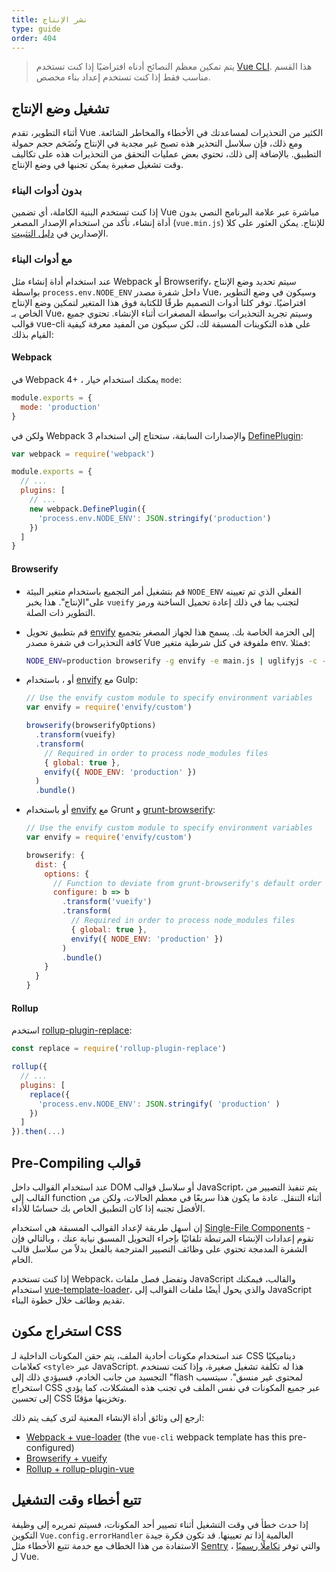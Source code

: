```yaml
---
title: نشر الإنتاج
type: guide
order: 404
---
```


> يتم تمكين معظم النصائح أدناه افتراضيًا إذا كنت تستخدم [Vue CLI](https://cli.vuejs.org). هذا القسم مناسب فقط إذا كنت تستخدم إعداد بناء مخصص.

## تشغيل وضع الإنتاج

أثناء التطوير، تقدم Vue الكثير من التحذيرات لمساعدتك في الأخطاء والمخاطر الشائعة. ومع ذلك، فإن سلاسل التحذير هذه تصبح غير مجدية في الإنتاج وتُضَخم حجم حمولة التطبيق. بالإضافة إلى ذلك، تحتوي بعض عمليات التحقق من التحذيرات هذه على تكاليف وقت تشغيل صغيرة يمكن تجنبها في وضع الإنتاج.

### بدون أدوات البناء

إذا كنت تستخدم البنية الكاملة، أي تضمين Vue مباشرة عبر علامة البرنامج النصي بدون أداة إنشاء، تأكد من استخدام الإصدار المصغر (`vue.min.js`) للإنتاج. يمكن العثور على كلا الإصدارين في [دليل التثبيت](installation.html#Direct-lt-script-gt-Include).

### مع أدوات البناء

عند استخدام أداة إنشاء مثل Webpack أو Browserify، سيتم تحديد وضع الإنتاج بواسطة `process.env.NODE_ENV` داخل شفرة مصدر Vue، وسيكون في وضع التطوير افتراضيًا. توفر كلتا أدوات التصميم طرقًا للكتابة فوق هذا المتغير لتمكين وضع الإنتاج الخاص بـ Vue، وسيتم تجريد التحذيرات بواسطة المصغرات أثناء الإنشاء. تحتوي جميع قوالب vue-cli على هذه التكوينات المسبقة لك، لكن سيكون من المفيد معرفة كيفية القيام بذلك:

#### Webpack

في Webpack 4+ ، يمكنك استخدام خيار `mode`:

``` js
module.exports = {
  mode: 'production'
}
```

ولكن في Webpack 3 والإصدارات السابقة، ستحتاج إلى استخدام [DefinePlugin](https://webpack.js.org/plugins/define-plugin/):

``` js
var webpack = require('webpack')

module.exports = {
  // ...
  plugins: [
    // ...
    new webpack.DefinePlugin({
      'process.env.NODE_ENV': JSON.stringify('production')
    })
  ]
}
```

#### Browserify

- قم بتشغيل أمر التجميع باستخدام متغير البيئة `NODE_ENV` الفعلي الذي تم تعيينه على"الإنتاج". هذا يخبر `vueify` لتجنب بما في ذلك إعادة تحميل الساخنة ورمز التطوير ذات الصلة.

- قم بتطبيق تحويل [envify](https://github.com/hughsk/envify) إلى الحزمة الخاصة بك. يسمح هذا لجهاز المصغر بتجميع كافة التحذيرات في شفرة مصدر Vue ملفوفة في كتل شرطية متغير env. فمثلا:

  ``` bash
  NODE_ENV=production browserify -g envify -e main.js | uglifyjs -c -m > build.js
  ```

- أو ، باستخدام [envify](https://github.com/hughsk/envify) مع Gulp:

  ``` js
  // Use the envify custom module to specify environment variables
  var envify = require('envify/custom')

  browserify(browserifyOptions)
    .transform(vueify)
    .transform(
      // Required in order to process node_modules files
      { global: true },
      envify({ NODE_ENV: 'production' })
    )
    .bundle()
  ```

- أو باستخدام [envify](https://github.com/hughsk/envify) مع Grunt و [grunt-browserify](https://github.com/jmreidy/grunt-browserify):

  ``` js
  // Use the envify custom module to specify environment variables
  var envify = require('envify/custom')

  browserify: {
    dist: {
      options: {
        // Function to deviate from grunt-browserify's default order
        configure: b => b
          .transform('vueify')
          .transform(
            // Required in order to process node_modules files
            { global: true },
            envify({ NODE_ENV: 'production' })
          )
          .bundle()
      }
    }
  }
  ```

#### Rollup

استخدم [rollup-plugin-replace](https://github.com/rollup/rollup-plugin-replace):

``` js
const replace = require('rollup-plugin-replace')

rollup({
  // ...
  plugins: [
    replace({
      'process.env.NODE_ENV': JSON.stringify( 'production' )
    })
  ]
}).then(...)
```

## Pre-Compiling قوالب

عند استخدام القوالب داخل DOM أو سلاسل قوالب JavaScript، يتم تنفيذ التصيير من القالب إلى function أثناء التنقل. عادة ما يكون هذا سريعًا في معظم الحالات، ولكن من الأفضل تجنبه إذا كان التطبيق الخاص بك حساسًا للأداء.

إن أسهل طريقة لإعداد القوالب المسبقة هي استخدام [Single-File Components](single-file-components.html) - تقوم إعدادات الإنشاء المرتبطة تلقائيًا بإجراء التحويل المسبق نيابة عنك ، وبالتالي فإن الشفرة المدمجة تحتوي على وظائف التصيير المترجمة بالفعل بدلاً من سلاسل قالب الخام.

إذا كنت تستخدم Webpack، وتفضل فصل ملفات JavaScript والقالب، فيمكنك استخدام [vue-template-loader](https://github.com/ktsn/vue-template-loader)، والذي يحول أيضًا ملفات القوالب إلى JavaScript تقديم وظائف خلال خطوة البناء.

## استخراج مكون CSS

عند استخدام مكونات أحادية الملف، يتم حقن المكونات الداخلية لـ CSS ديناميكيًا كعلامات `<style>` عبر JavaScript. هذا له تكلفة تشغيل صغيرة، وإذا كنت تستخدم التجسيد من جانب الخادم، فسيؤدي ذلك إلى "flash لمحتوى غير منسق". سيتسبب استخراج CSS عبر جميع المكونات في نفس الملف في تجنب هذه المشكلات، كما يؤدي إلى تحسين CSS وتخزينها مؤقتًا.

ارجع إلى وثائق أداة الإنشاء المعنية لترى كيف يتم ذلك:

- [Webpack + vue-loader](https://vue-loader.vuejs.org/en/configurations/extract-css.html) (the `vue-cli` webpack template has this pre-configured)
- [Browserify + vueify](https://github.com/vuejs/vueify#css-extraction)
- [Rollup + rollup-plugin-vue](https://vuejs.github.io/rollup-plugin-vue/#/en/2.3/?id=custom-handler)

## تتبع أخطاء وقت التشغيل

إذا حدث خطأ في وقت التشغيل أثناء تصيير أحد المكونات، فسيتم تمريره إلى وظيفة التكوين `Vue.config.errorHandler` العالمية إذا تم تعيينها. قد تكون فكرة جيدة الاستفادة من هذا الخطاف مع خدمة تتبع الأخطاء مثل [Sentry](https://sentry.io) ، والتي توفر [تكاملًا رسميًا](https://sentry.io/for/vue/) ل Vue.
